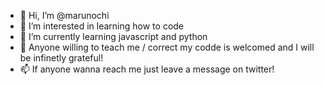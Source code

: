 - 👋 Hi, I’m @marunochi
- 👀 I’m interested in learning how to code
- 🌱 I’m currently learning javascript and python
- 💞️ Anyone willing to teach me / correct my codde is welcomed and I will be infinetly grateful!
- 📫 If anyone wanna reach me just leave a message on twitter!

<!---
marunochi/marunochi is a ✨ special ✨ repository because its `README.md` (this file) appears on your GitHub profile.
You can click the Preview link to take a look at your changes.
--->
